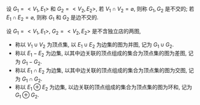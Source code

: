 设 $G_1=<V_1,E_1>$ 和 $G_2=<V_2,E_2>$, 若 $V_1\cap V_2 = \varnothing$, 则称 $G_1,G_2$ 是不交的; 若 $E_1 \cap E_2 = \varnothing$, 则称 $G_1$ 和 $G_2$ 是边不交的. 

设 $G_1 = <V_1, E_1>$, $G_2=<V_2,E_2>$ 是不含独立店的两图, 
- 称以 $V_1\cup V_2$ 为顶点集, 以 $E_1\cup E_2$ 为边集的图为并图, 记为 $G_1\cup G_2$. 
- 称以 $E_1-E_2$ 为边集, 以其中边关联的顶点组成的集合为顶点集的图为差图, 记为 $G_1 - G_2$. 
- 称以 $E_1 \cap E_2$ 为边集, 以其中边关联的顶点组成的集合为顶点集的图为交图, 记为 $G_1 \cap G_2$. 
- 称以 $E_1 \oplus E_2$ 为边集, 以边关联的顶点组成的集合为顶点集的图为环和, 记为 $G_1 \oplus G_2$. 
